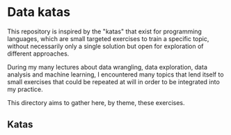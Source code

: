# Data katas

This repository is inspired by the "katas" that exist for programming 
languages, which are small targeted exercises to train a specific topic, 
without necessarily only a single solution but open for exploration of 
different approaches.

During my many lectures about data wrangling, data exploration, data analysis 
and machine learning, I encountered many topics that lend itself to small 
exercises that could be repeated at will in order to be integrated into my 
practice.

This directory aims to gather here, by theme, these exercises.

## Katas



